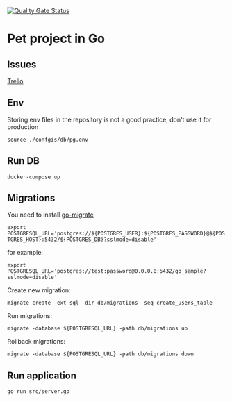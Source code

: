 [![Quality Gate Status](https://sonarcloud.io/api/project_badges/measure?project=budkovmm_ppCleanArchitecture&metric=alert_status)](https://sonarcloud.io/dashboard?id=budkovmm_ppCleanArchitecture)

# Pet project in Go

## Issues
[Trello](https://trello.com/b/pPMbbRWT/budkovgopetproject)

## Env
Storing env files in the repository is not a good practice, don't use it for production

`source ./confgis/db/pg.env`

## Run DB
`docker-compose up`

## Migrations
You need to install [go-migrate](https://github.com/golang-migrate/migrate)

`export POSTGRESQL_URL='postgres://${POSTGRES_USER}:${POSTGRES_PASSWORD}@${POSTGRES_HOST}:5432/${POSTGRES_DB}?sslmode=disable'`

for example:

`export POSTGRESQL_URL='postgres://test:password@0.0.0.0:5432/go_sample?sslmode=disable'`

Create new migration:

`migrate create -ext sql -dir db/migrations -seq create_users_table`

Run migrations:

`migrate -database ${POSTGRESQL_URL} -path db/migrations up`

Rollback migrations:

`migrate -database ${POSTGRESQL_URL} -path db/migrations down`


## Run application
`go run src/server.go`